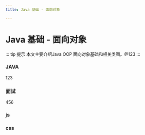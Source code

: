 ```yaml
---
title: Java 基础 - 面向对象

---
```


# Java 基础 - 面向对象

::: tip 提示
本文主要介绍Java OOP 面向对象基础和相关类图。@123
:::


### JAVA
123

### 面试
456

### js
### css